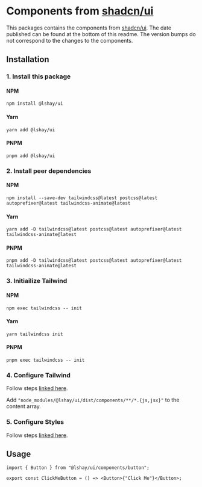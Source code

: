 # Components from [shadcn/ui](https://ui.shadcn.com/)

This packages contains the components from [shadcn/ui](https://ui.shadcn.com/). The date published can be found at the bottom of this readme. The version bumps do not correspond to the changes to the components.

## Installation

### 1. Install this package

#### NPM

```shell
npm install @lshay/ui
```

#### Yarn

```shell
yarn add @lshay/ui
```

#### PNPM

```shell
pnpm add @lshay/ui
```

### 2. Install peer dependencies

#### NPM

```shell
npm install --save-dev tailwindcss@latest postcss@latest autoprefixer@latest tailwindcss-animate@latest
```

#### Yarn

```shell
yarn add -D tailwindcss@latest postcss@latest autoprefixer@latest tailwindcss-animate@latest
```

#### PNPM

```pnpm
pnpm add -D tailwindcss@latest postcss@latest autoprefixer@latest tailwindcss-animate@latest
```

### 3. Initiailize Tailwind

#### NPM

```shell
npm exec tailwindcss -- init
```

#### Yarn

```shell
yarn tailwindcss init
```

#### PNPM

```pnpm
pnpm exec tailwindcss -- init
```

### 4. Configure Tailwind

Follow steps [linked here](https://ui.shadcn.com/docs/installation#configure-tailwindconfigjs).

Add `"node_modules/@lshay/ui/dist/components/**/*.{js,jsx}"` to the content array.

### 5. Configure Styles

Follow steps [linked here](https://ui.shadcn.com/docs/installation#configure-styles).

## Usage

```tsx
import { Button } from "@lshay/ui/components/button";

export const ClickMeButton = () => <Button>{"Click Me"}</Button>;
```
